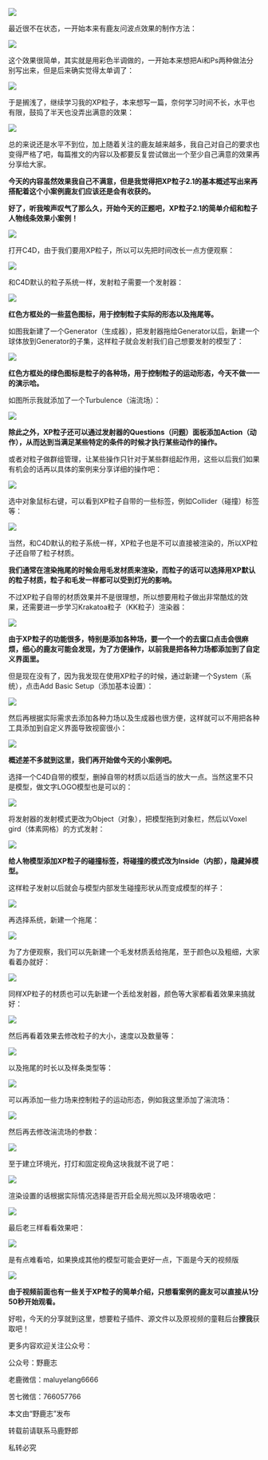 ![](https://pic4.zhimg.com/v2-a1c8192143b5a2066eedf028db3b037f_r.jpg)

最近很不在状态，一开始本来有鹿友问波点效果的制作方法：

![](https://pic3.zhimg.com/v2-9002089c99d7f923202169088fa4af3e_r.jpg)

这个效果很简单，其实就是用彩色半调做的，一开始本来想把Ai和Ps两种做法分别写出来，但是后来确实觉得太单调了：

![](https://pic2.zhimg.com/v2-9d4677cd7dcecd8298b387a9219beab1_r.jpg)

于是搁浅了，继续学习我的XP粒子，本来想写一篇，奈何学习时间不长，水平也有限，鼓捣了半天也没弄出满意的效果：

![](https://pic1.zhimg.com/v2-bec6db6291407720cde93f15c3209160_r.jpg)

总的来说还是水平不到位，加上随着关注的鹿友越来越多，我自己对自己的要求也变得严格了吧，每篇推文的内容以及都要反复尝试做出一个至少自己满意的效果再分享给大家。

**今天的内容虽然效果我自己不满意，但是我觉得把XP粒子2.1的基本概述写出来再搭配着这个小案例鹿友们应该还是会有收获的。**

**好了，听我唉声叹气了那么久，开始今天的正题吧，XP粒子2.1的简单介绍和粒子人物线条效果小案例！**

![](https://pic2.zhimg.com/v2-29972d51c8ff091e19931910625efd1d_r.jpg)

打开C4D，由于我们要用XP粒子，所以可以先把时间改长一点方便观察：

![](https://pic1.zhimg.com/v2-9025fe4ac6395ce86ec8d6af62f3e680_r.jpg)

和C4D默认的粒子系统一样，发射粒子需要一个发射器：

![](https://pic1.zhimg.com/v2-c0d99e82bd0e6eb99177204fa6796b28_r.jpg)

**红色方框处的一些蓝色图标，用于控制粒子实际的形态以及拖尾等。**

如图我新建了一个Generator（生成器），把发射器拖给Generator以后，新建一个球体放到Generator的子集，这样粒子就会发射我们自己想要发射的模型了：

![](https://pic4.zhimg.com/v2-ce1b77c4bc8aedfc26c903388ce8b623_r.jpg)

**红色方框处的绿色图标是粒子的各种场，用于控制粒子的运动形态，今天不做一一的演示哈。**

如图所示我就添加了一个Turbulence（湍流场）：

![](https://pic2.zhimg.com/v2-5cf31de39ee6764fcf60e07eaf00b485_r.jpg)

**除此之外，XP粒子还可以通过发射器的Questions（问题）面板添加Action（动作），从而达到当满足某些特定的条件的时候才执行某些动作的操作。**

或者对粒子做群组管理，让某些操作只针对于某些群组起作用，这些以后我们如果有机会的话再以具体的案例来分享详细的操作吧：

![](https://pic2.zhimg.com/v2-2d3e09476dbdbf499430745b6efddddd_r.jpg)

选中对象鼠标右键，可以看到XP粒子自带的一些标签，例如Collider（碰撞）标签等：

![](https://pic4.zhimg.com/v2-9cc5ba09bc628a31f986ccf139727b9b_r.jpg)

当然，和C4D默认的粒子系统一样，XP粒子也是不可以直接被渲染的，所以XP粒子还自带了粒子材质。

**我们通常在渲染拖尾的时候会用毛发材质来渲染，而粒子的话可以选择用XP默认的粒子材质，粒子和毛发一样都可以受到灯光的影响。**

不过XP粒子自带的材质效果并不是很理想，所以想要用粒子做出非常酷炫的效果，还需要进一步学习Krakatoa粒子（KK粒子）渲染器：

![](https://pic1.zhimg.com/v2-c483de05f507175220833181a89aeee8_r.jpg)

**由于XP粒子的功能很多，特别是添加各种场，要一个一个的去窗口点击会很麻烦，细心的鹿友可能会发现，为了方便操作，以前我是把各种力场都添加到了自定义界面里。**  

但是现在没有了，因为我发现在使用XP粒子的时候，通过新建一个System（系统），点击Add Basic Setup（添加基本设置）：

![](https://pic3.zhimg.com/v2-b1fde17865736aef1793aae8f28ba972_r.jpg)

然后再根据实际需求去添加各种力场以及生成器也很方便，这样就可以不用把各种工具添加到自定义界面导致视窗很小：

![](https://pic3.zhimg.com/v2-fa384fe220dc9fe2ba71c276f9d895a2_r.jpg)

**概述差不多就到这里，我们再开始做今天的小案例吧。**

选择一个C4D自带的模型，删掉自带的材质以后适当的放大一点。当然这里不只是模型，做文字LOGO模型也是可以的：

![](https://pic2.zhimg.com/v2-a5e8b6b081bc0223da30127351da7249_r.jpg)

将发射器的发射模式更改为Object（对象），把模型拖到对象栏，然后以Voxel gird（体素网格）的方式发射：

![](https://pic3.zhimg.com/v2-02308bbb610176bab67c517791c91e0a_r.jpg)

**给人物模型添加XP粒子的碰撞标签，将碰撞的模式改为Inside（内部），隐藏掉模型。**

这样粒子发射以后就会与模型内部发生碰撞形状从而变成模型的样子：

![](https://pic1.zhimg.com/v2-9171f8f11d12ecc3ca9b690c58873af4_r.jpg)

再选择系统，新建一个拖尾：

![](https://pic3.zhimg.com/v2-01c92f969cacf9ddfaf6d3539aedea22_r.jpg)

为了方便观察，我们可以先新建一个毛发材质丢给拖尾，至于颜色以及粗细，大家看着办就好：

![](https://pic2.zhimg.com/v2-c7532b6297a9db68347876c81966e9b9_r.jpg)

同样XP粒子的材质也可以先新建一个丢给发射器，颜色等大家都看着效果来搞就好：

![](https://pic3.zhimg.com/v2-ca2eade847896d233b3c9210d1bb6b92_r.jpg)

然后再看着效果去修改粒子的大小，速度以及数量等：

![](https://pic3.zhimg.com/v2-c66033c00f344df845da10e1f01d177a_r.jpg)

以及拖尾的时长以及样条类型等：

![](https://pic2.zhimg.com/v2-33e0750ff64a0fe80354857e8d8c80c1_r.jpg)

可以再添加一些力场来控制粒子的运动形态，例如我这里添加了湍流场：

![](https://pic2.zhimg.com/v2-b29924713606ae981c35e0f7d9e6dc8d_r.jpg)

然后再去修改湍流场的参数：

![](https://pic3.zhimg.com/v2-b499d65a53b583f77fac4015316c6366_r.jpg)

至于建立环境光，打灯和固定视角这块我就不说了吧：

![](https://pic1.zhimg.com/v2-7d3111bdfe19bf3d498b1b3d554d0318_r.jpg)

渲染设置的话根据实际情况选择是否开启全局光照以及环境吸收吧：

![](https://pic2.zhimg.com/v2-cc5623bf2f91f0aa76c8b01e75fdb3d1_r.jpg)

最后老三样看看效果吧：

![](https://pic3.zhimg.com/v2-2b159ce718b28be28c716fd2ae08875a_r.jpg)

是有点难看哈，如果换成其他的模型可能会更好一点，下面是今天的视频版

[![](https://pic1.zhimg.com/v2-b60cd7759bd001252dc055847af82e5a.png)](https://link.zhihu.com/?target=https%3A//www.zhihu.com/video/1103364745809293312)

**由于视频前面也有一些关于XP粒子的简单介绍，只想看案例的鹿友可以直接从1分50秒开始观看。**

好啦，今天的分享就到这里，想要粒子插件、源文件以及原视频的童鞋后台**撩我**获取吧！

更多内容欢迎关注公众号：

公众号：野鹿志

老鹿微信：maluyelang6666

苦七微信：766057766

本文由“野鹿志”发布

转载前请联系马鹿野郎

私转必究